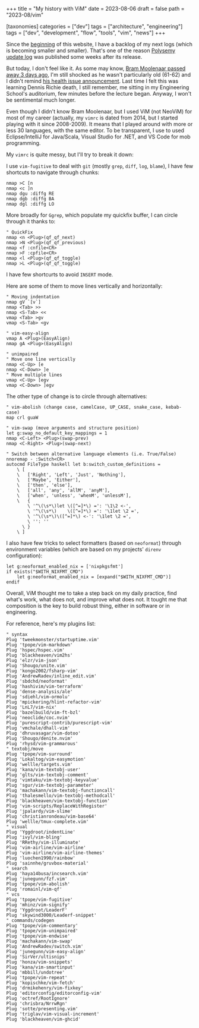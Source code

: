 +++
title = "My history with ViM"
date = 2023-08-06
draft = false
path = "2023-08/vim"

[taxonomies]
categories = ["dev"]
tags = ["architecture", "engineering"]
tags = ["dev", "development", "flow", "tools", "vim", "news"]
+++

Since the [beginning](@/2022-11-01_initial) of this website, I have a backlog of my next logs (which is becoming smaller and smaller).
That's one of the reason [Polysemy update log](./2023-05-21_polysemy-v19) was published some weeks after its release.

But today, I don't feel like it.
As some may know, [Bram Moolenaar passed away 3 days ago](https://groups.google.com/g/vim_announce/c/tWahca9zkt4),
I'm still shocked as he wasn't particularly old (61-62) and I didn't remind [his health issue announcement](https://groups.google.com/g/vim_dev/c/ivkq22t3LQM).
Last time I felt this was learning Dennis Richie death, I still remember, me sitting in my Engineering School's auditorium, few minutes before the lecture began.
Anyway, I won't be sentimental much longer.

Even though I didn't know Bram Moolenaar, but I used ViM (not NeoViM) for most of my career (actually, my `vimrc` is dated from 2014, but I started playing with it since 2008-2009).
It means that I played around with more or less 30 languages, with the same editor.
To be transparent, I use to used Eclipse/IntelliJ for Java/Scala, Visual Studio for .NET, and VS Code for mob programming.

My `vimrc` is quite messy, but I'll try to break it down:

I use `vim-fugitive` to deal with `git` (mostly `grep`, `diff`, `log`, `blame`), I have few shortcuts to navigate through chunks:

```
nmap >C [n
nmap <c ]n
nmap dgu :diffg RE
nmap dgb :diffg BA
nmap dgl :diffg LO
```

More broadly for `Ggrep`, which populate my quickfix buffer, I can circle through it thanks to:

```
" QuickFix
nmap <n <Plug>(qf_qf_next)
nmap >N <Plug>(qf_qf_previous)
nmap <f :cnfile<CR>
nmap >F :cpfile<CR>
nmap <l <Plug>(qf_qf_toggle)
nmap >L <Plug>(qf_qf_toggle)

```

I have few shortcurts to avoid `INSERT` mode.

Here are some of them to move lines vertically and horizontally:

```
" Moving indentation
nmap gV `[v`]
nmap <Tab> >>
nmap <S-Tab> <<
vmap <Tab> >gv
vmap <S-Tab> <gv

" vim-easy-align
vmap A <Plug>(EasyAlign)
nmap gA <Plug>(EasyAlign)

" unimpaired
" Move one line vertically
nmap <C-Up> [e
nmap <C-Down> ]e
" Move multiple lines
vmap <C-Up> [egv
vmap <C-Down> ]egv
```

The other type of change is to circle through alternatives:

```
" vim-abolish (change case, camelCase, UP_CASE, snake_case, kebab-case)
map crl guaW

" vim-swap (move arguments and structure position)
let g:swap_no_default_key_mappings = 1
nmap <C-Left> <Plug>(swap-prev)
nmap <C-Right> <Plug>(swap-next)

" Switch between alternative language elements (i.e. True/False)
nnoremap - :Switch<CR>
autocmd FileType haskell let b:switch_custom_definitions =
    \ [
    \   ['Right', 'Left', 'Just', 'Nothing'],
    \   ['Maybe', 'Either'],
    \   ['then', 'else'],
    \   ['all', 'any', 'allM', 'anyM'],
    \   ['when', 'unless', 'whenM', 'unlessM'],
    \   {
        \ '^\(\s*\)let \([^=]*\) =': '\1\2 <-',
        \ '^\(\s*\)    \([^=]*\) =': '\1let \2 =',
        \ '^\(\s*\)\([^=]*\) <-': '\1let \2 =',
        \ '': ''
      \ }
    \ ]
```

I also have few tricks to select formatters (based on `neoformat`) through environment variables (which are based on my projects' `direnv` configuration):

```
let g:neoformat_enabled_nix = ['nixpkgsfmt']
if exists("$WITH_NIXFMT_CMD")
    let g:neoformat_enabled_nix = [expand("$WITH_NIXFMT_CMD")]
endif
```

Overall, ViM thought me to take a step back on my daily practice, find what's work, what does not, and improve what does not.
It tought me that composition is the key to build robust thing, either in software or in engineering.

For reference, here's my plugins list:

```
" syntax
Plug 'tweekmonster/startuptime.vim'
Plug 'tpope/vim-markdown'
Plug 'hspec/hspec.vim'
Plug 'blackheaven/vim2hs'
Plug 'elzr/vim-json'
Plug 'Shougo/unite.vim'
Plug 'kongo2002/fsharp-vim'
Plug 'AndrewRadev/inline_edit.vim'
Plug 'sbdchd/neoformat'
Plug 'hashivim/vim-terraform'
Plug 'dense-analysis/ale'
Plug 'sdiehl/vim-ormolu'
Plug 'mpickering/hlint-refactor-vim'
Plug 'LnL7/vim-nix'
Plug 'bazelbuild/vim-ft-bzl'
Plug 'neoclide/coc.nvim'
Plug 'purescript-contrib/purescript-vim'
Plug 'vmchale/dhall-vim'
Plug 'dhruvasagar/vim-dotoo'
Plug 'Shougo/denite.nvim'
Plug 'rhysd/vim-grammarous'
" textobj/move
Plug 'tpope/vim-surround'
Plug 'Lokaltog/vim-easymotion'
Plug 'wellle/targets.vim'
Plug 'kana/vim-textobj-user'
Plug 'glts/vim-textobj-comment'
Plug 'vimtaku/vim-textobj-keyvalue'
Plug 'sgur/vim-textobj-parameter'
Plug 'machakann/vim-textobj-functioncall'
Plug 'thalesmello/vim-textobj-methodcall'
Plug 'blackheaven/vim-textobj-function'
Plug 'vim-scripts/ReplaceWithRegister'
Plug 'jpalardy/vim-slime'
Plug 'christianrondeau/vim-base64'
Plug 'wellle/tmux-complete.vim'
" visual
Plug 'Yggdroot/indentLine'
Plug 'ivyl/vim-bling'
Plug 'RRethy/vim-illuminate'
Plug 'vim-airline/vim-airline'
Plug 'vim-airline/vim-airline-themes'
Plug 'luochen1990/rainbow'
Plug 'sainnhe/gruvbox-material'
" search
Plug 'haya14busa/incsearch.vim'
Plug 'junegunn/fzf.vim'
Plug 'tpope/vim-abolish'
Plug 'romainl/vim-qf'
" vcs
Plug 'tpope/vim-fugitive'
Plug 'mhinz/vim-signify'
Plug 'Yggdroot/LeaderF'
Plug 'skywind3000/Leaderf-snippet'
" commands/codegen
Plug 'tpope/vim-commentary'
Plug 'tpope/vim-unimpaired'
Plug 'tpope/vim-endwise'
Plug 'machakann/vim-swap'
Plug 'AndrewRadev/switch.vim'
Plug 'junegunn/vim-easy-align'
Plug 'SirVer/ultisnips'
Plug 'honza/vim-snippets'
Plug 'kana/vim-smartinput'
Plug 'mbbill/undotree'
Plug 'tpope/vim-repeat'
Plug 'kopischke/vim-fetch'
Plug 'drmikehenry/vim-fixkey'
Plug 'editorconfig/editorconfig-vim'
Plug 'octref/RootIgnore'
Plug 'chrisbra/NrrwRgn'
Plug 'sotte/presenting.vim'
Plug 'triglav/vim-visual-increment'
Plug 'blackheaven/vim-ghcid'
```

